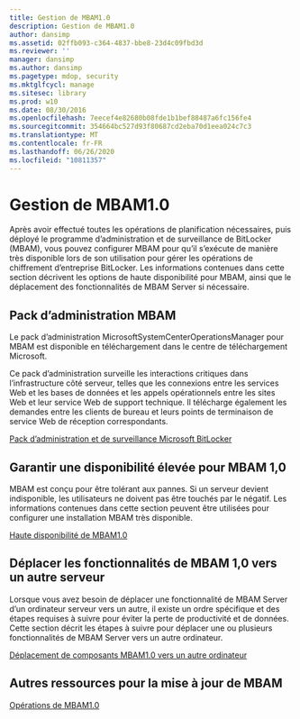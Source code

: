 ```yaml
---
title: Gestion de MBAM1.0
description: Gestion de MBAM1.0
author: dansimp
ms.assetid: 02ffb093-c364-4837-bbe8-23d4c09fbd3d
ms.reviewer: ''
manager: dansimp
ms.author: dansimp
ms.pagetype: mdop, security
ms.mktglfcycl: manage
ms.sitesec: library
ms.prod: w10
ms.date: 08/30/2016
ms.openlocfilehash: 7eecef4e82680b08fde1b1bef88487a6fc156fe4
ms.sourcegitcommit: 354664bc527d93f80687cd2eba70d1eea024c7c3
ms.translationtype: MT
ms.contentlocale: fr-FR
ms.lasthandoff: 06/26/2020
ms.locfileid: "10811357"
---
```

# Gestion de MBAM1.0


Après avoir effectué toutes les opérations de planification nécessaires, puis déployé le programme d’administration et de surveillance de BitLocker (MBAM), vous pouvez configurer MBAM pour qu’il s’exécute de manière très disponible lors de son utilisation pour gérer les opérations de chiffrement d’entreprise BitLocker. Les informations contenues dans cette section décrivent les options de haute disponibilité pour MBAM, ainsi que le déplacement des fonctionnalités de MBAM Server si nécessaire.

## Pack d’administration MBAM


Le pack d’administration MicrosoftSystemCenterOperationsManager pour MBAM est disponible en téléchargement dans le centre de téléchargement Microsoft.

Ce pack d’administration surveille les interactions critiques dans l’infrastructure côté serveur, telles que les connexions entre les services Web et les bases de données et les appels opérationnels entre les sites Web et leur service Web de support technique. Il télécharge également les demandes entre les clients de bureau et leurs points de terminaison de service Web de réception correspondants.

[Pack d’administration et de surveillance Microsoft BitLocker](https://go.microsoft.com/fwlink/p/?LinkId=258390)

## Garantir une disponibilité élevée pour MBAM 1,0


MBAM est conçu pour être tolérant aux pannes. Si un serveur devient indisponible, les utilisateurs ne doivent pas être touchés par le négatif. Les informations contenues dans cette section peuvent être utilisées pour configurer une installation MBAM très disponible.

[Haute disponibilité de MBAM1.0](high-availability-for-mbam-10.md)

## Déplacer les fonctionnalités de MBAM 1,0 vers un autre serveur


Lorsque vous avez besoin de déplacer une fonctionnalité de MBAM Server d’un ordinateur serveur vers un autre, il existe un ordre spécifique et des étapes requises à suivre pour éviter la perte de productivité et de données. Cette section décrit les étapes à suivre pour déplacer une ou plusieurs fonctionnalités de MBAM Server vers un autre ordinateur.

[Déplacement de composants MBAM1.0 vers un autre ordinateur](how-to-move-mbam-10-features-to-another-computer.md)

## Autres ressources pour la mise à jour de MBAM


[Opérations de MBAM1.0](operations-for-mbam-10.md)

 

 





